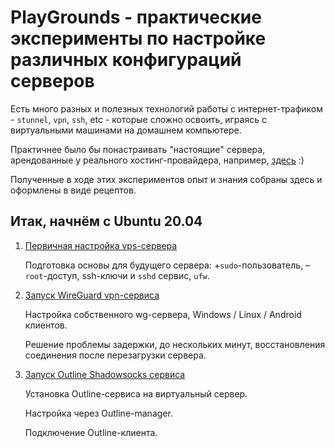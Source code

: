 # PlayGrounds - практические эксперименты по настройке различных конфигураций серверов

Есть много разных и полезных технологий работы с интернет-трафиком - `stunnel`, `vpn`, `ssh`, etc - которые сложно освоить, играясь с виртуальными машинами на домашнем компьютере.

Практичнее было бы понастраивать "настоящие" сервера, арендованные у реального хостинг-провайдера, например, [здесь](https://vdsina.ru/?partner=yfr2sd6574) :)

Полученные в ходе этих экспериментов опыт и знания собраны здесь и оформлены в виде рецептов.

## Итак, начнём с Ubuntu 20.04

1. [Первичная настройка vps-сервера](https://github.com/mitmih/PlayGrounds/blob/master/VPS/01_ubuntu_20.04_server_-_first_steps.md)

    Подготовка основы для будущего сервера: +`sudo`-пользователь, –`root`-доступ, ssh-ключи и `sshd` сервис, `ufw`.

2. [Запуск WireGuard vpn-сервиса](https://github.com/mitmih/PlayGrounds/blob/master/VPS/02_wireguard_vpn_server.md)

    Настройка собственного wg-сервера, Windows / Linux / Android клиентов.

    Решение проблемы задержки, до нескольких минут, восстановления соединения после перезагрузки сервера.

3. [Запуск Outline Shadowsocks сервиса](https://github.com/mitmih/PlayGrounds/blob/master/VPS/03_outline_shadowsocks_server.md)

    Установка Outline-сервиса на виртуальный сервер.

    Настройка через Outline-manager.

    Подключение Outline-клиента.